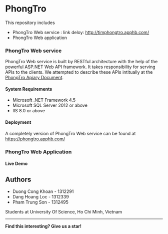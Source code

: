 # PhongTro


This repository includes 

  - PhongTro Web service : link deloy: http://timphongtro.apphb.com/
  - PhongTro Web application


### PhongTro Web service

PhongTro Web service is built by RESTful architecture with the help of the powerful ASP.NET Web API framework. It takes responsibility for serving APIs to the clients. We attempted to describe these APIs intitually at the [PhongTro Apiary Document].

#### System Requirements

* Microsoft .NET Framework 4.5
* Microsoft SQL Server 2012 or above
* IIS 8.0 or above

#### Deployment

A completely version of PhongTro Web service can be found at https://phongtro.apphb.com/


### PhongTro Web Application

#### Live Demo



Authors
----

- Duong Cong Khoan - 1312291
- Dang Hoang Loc - 1312339
- Pham Trung Son - 1312495

Students at University Of Science, Ho Chi Minh, Vietnam

----
**Find this interesting? Give us a star!**


   [PhongTro Apiary Document]: <http://docs.phongtro.apiary.io/>


